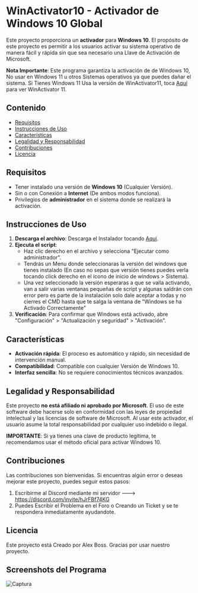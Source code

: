# WinActivator10 - Activador de Windows 10 Global

Este proyecto proporciona un **activador** para **Windows 10**. El propósito de este proyecto es permitir a los usuarios activar su sistema operativo de manera fácil y rápida sin que sea necesario una Llave de Activación de Microsoft.

**Nota Importante**: Este programa garantiza la activación de de Windows 10, No usar en Windows 11 u otros Sistemas operativos ya que puedes dañar el sistema.
Si Tienes Windows 11 Usa la versión de WinActivator11, toca [Aquí](https://github.com/alexiusvc/WinActivator11) para ver WinActivator 11.

## Contenido

- [Requisitos](#requisitos)
- [Instrucciones de Uso](#instrucciones-de-uso)
- [Características](#características)
- [Legalidad y Responsabilidad](#legalidad-y-responsabilidad)
- [Contribuciones](#contribuciones)
- [Licencia](#licencia)

## Requisitos

- Tener instalado una versión de **Windows 10** (Cualquier Versión).
- Sin o con Conexión a **Internet** (De ambos modos funciona).
- Privilegios de **administrador** en el sistema donde se realizará la activación.

## Instrucciones de Uso

1. **Descarga el archivo**: Descarga el Instalador tocando [Aquí](https://lc.cx/kHMkvB).
2. **Ejecuta el script**:
    - Haz clic derecho en el archivo y selecciona "Ejecutar como administrador".
    - Tendrás un Menu donde seleccionaras la versión del windows que tienes instalado (En caso no sepas que versión tienes puedes verla tocando click derecho en el icono de inicio de windows > Sistema).
    - Una vez seleccionado la versión esperaras a que se valla activando, van a salir varias ventanas pequeñas de script y algunas saldrán con error pero es parte de la instalación solo dale aceptar a todas y no cierres el CMD hasta que te salga la ventana de "Windows se ha Activado Correctamente"
3. **Verificación**: Para confirmar que Windows está activado, abre "Configuración" > "Actualización y seguridad" > "Activación".

## Características

- **Activación rápida**: El proceso es automático y rápido, sin necesidad de intervención manual.
- **Compatibilidad**: Compatible con cualquier Versión de Windows 10.
- **Interfaz sencilla**: No se requiere conocimientos técnicos avanzados.

## Legalidad y Responsabilidad

Este proyecto **no está afiliado ni aprobado por Microsoft**. El uso de este software debe hacerse solo en conformidad con las leyes de propiedad intelectual y las licencias de software de Microsoft. Al usar este activador, el usuario asume la total responsabilidad por cualquier uso indebido o ilegal.

**IMPORTANTE**: Si ya tienes una clave de producto legítima, te recomendamos usar el método oficial para activar Windows 10.

## Contribuciones

Las contribuciones son bienvenidas. Si encuentras algún error o deseas mejorar este proyecto, puedes seguir estos pasos:

1. Escribirme al Discord mediante mi servidor ---> https://discord.com/invite/hJrFBf74KG
2. Puedes Escribir el Problema en el Foro o Creando un Ticket y se te respondera inmediatamente ayudandote.

## Licencia

Este proyecto está Creado por Alex Boss. Gracias por usar nuestro proyecto.

## Screenshots del Programa


![Captura](https://github.com/user-attachments/assets/c9eb1940-49d5-4fe3-85b5-c705c8ad75ed)

